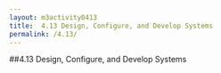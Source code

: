 ```yaml
---
layout: m3activity0413
title: 	4.13 Design, Configure, and Develop Systems			
permalink: /4.13/
---
```

##4.13 Design, Configure, and Develop Systems		

